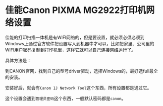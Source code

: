 # 佳能Canon PIXMA MG2922打印机网络设置

佳能的打印扫描一体机是有WIFI网络的，但是要设置，就必须必须必须到Windows上通过官方软件把设置写入到机器中才可以，比如把家里、公司里的WIFI用户密码复制到打印机里，这样它就可以自己连接网络运行了。

具体方法是：

到CANON官网，找到自己的型号driver驱动，选择Windows的，最好选full最全的安装。

安装好后，就会有`Canon IJ Network Tool`这个东西，所有设置都是通过它。

这个设置会遇到`管理员密码`这个东西，一般默认密码都是`canon`。


